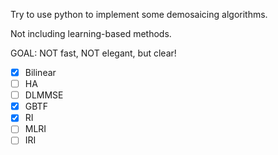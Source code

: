 Try to use python to implement some demosaicing algorithms.

Not including learning-based methods.

GOAL: NOT fast, NOT elegant, but clear!

- [x] Bilinear
- [ ] HA
- [ ] DLMMSE
- [x] GBTF
- [x] RI
- [ ] MLRI
- [ ] IRI

